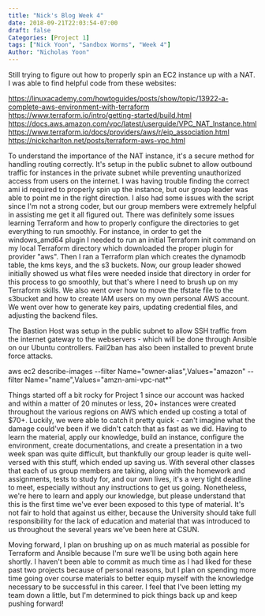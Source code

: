 ```yaml
---
title: "Nick's Blog Week 4"
date: 2018-09-21T22:03:54-07:00
draft: false
Categories: [Project 1]
tags: ["Nick Yoon", "Sandbox Worms", "Week 4"]
Author: "Nicholas Yoon"
---
```

Still trying to figure out how to properly spin an EC2 instance up with a NAT. I was able to find helpful code from these websites:

https://linuxacademy.com/howtoguides/posts/show/topic/13922-a-complete-aws-environment-with-terraform
https://www.terraform.io/intro/getting-started/build.html
https://docs.aws.amazon.com/vpc/latest/userguide/VPC_NAT_Instance.html
https://www.terraform.io/docs/providers/aws/r/eip_association.html
https://nickcharlton.net/posts/terraform-aws-vpc.html

To understand the importance of the NAT instance, it's a secure method for handling routing correctly. It's setup in the public subnet to allow outbound traffic for instances in the private subnet while preventing unauthorized access from users on the internet. I was having trouble finding the correct ami id required to properly spin up the instance, but our group leader was able to point me in the right direction. I also had some issues with the script since I'm not a strong coder, but our group members were extremely helpful in assisting me get it all figured out. There was definitely some issues learning Terraform and how to properly configure the directories to get everything to run smoothly. For instance, in order to get the windows_amd64 plugin I needed to run an initial Terraform init command on my local Terraform directory which downloaded the proper plugin for provider "aws". Then I ran a Terraform plan which creates the dynamodb table, the kms keys, and the s3 buckets. Now, our group leader showed initially showed us what files were needed inside that directory in order for this process to go smoothly, but that's where I need to brush up on my Terraform skills. We also went over how to move the tfstate file to the s3bucket and how to create IAM users on my own personal AWS account. We went over how to generate key pairs, updating credential files, and adjusting the backend files.    

The Bastion Host was setup in the public subnet to allow SSH traffic from the internet gateway to the webservers - which will be done through Ansible on our Ubuntu controllers. Fail2ban has also been installed to prevent brute force attacks.  

aws ec2 describe-images --filter Name="owner-alias",Values="amazon" --filter
Name="name",Values="amzn-ami-vpc-nat*"

Things started off a bit rocky for Project 1 since our account was hacked and within a matter of 20 minutes or less, 20+ instances were created throughout the various regions on AWS which ended up costing a total of $70+. Luckily, we were able to catch it pretty quick - can't imagine what the damage could've been if we didn't catch that as fast as we did. Having to learn the material, apply our knowledge, build an instance, configure the environment, create documentations, and create a presentation in a two week span was quite difficult, but thankfully our group leader is quite well-versed with this stuff, which ended up saving us. With several other classes that each of us group members are taking, along with the homework and assignments, tests to study for, and our own lives, it's a very tight deadline to meet, especially without any instructions to get us going. Nonetheless, we're here to learn and apply our knowledge, but please understand that this is the first time we've ever been exposed to this type of material. It's not fair to hold that against us either, because the University should take full responsibility for the lack of education and material that was introduced to us throughout the several years we've been here at CSUN.

Moving forward, I plan on brushing up on as much material as possible for Terraform and Ansible because I'm sure we'll be using both again here shortly. I haven't been able to commit as much time as I had liked for these past two projects because of personal reasons, but I plan on spending more time going over course materials to better equip myself with the knowledge necessary to be successful in this career. I feel that I've been letting my team down a little, but I'm determined to pick things back up and keep pushing forward!

